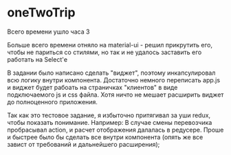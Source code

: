 # oneTwoTrip

Всего времени ушло часа 3

Больше всего времени отняло на material-ui - решил  прикрутить его, чтобы не париться со стилями, но так и не удалось заставить его работать на Select'е

В задании было написано сделать "виджет", поэтому инкапсулировал всю логику внутри компонента. Достаточно немного переписать app.js и виджет будет рабоать на страничках "клиентов" в виде подключаемого js и css файла.
Хотя ничто не мешает расширить виджет до полноценного приложения.

Так как это тестовое задание, я избыточно притягивал за уши redux, чтобы показать понимание. Например: В случае смены перевозчика пробрасывал action, и расчет отображения далалась в редусере.
Проше и быстрее было бы сделать все внутри компонента (опять же все завист от требований и дальнейшего расширения);

